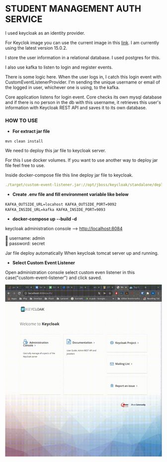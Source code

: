 # STUDENT MANAGEMENT AUTH SERVICE

I used keycloak as an identity provider.

For Keyclok image  you can use the current image in this [link](https://hub.docker.com/r/jboss/keycloak/****). I am currently using the latest version 15.0.2.

I store the user information in a relational database.
I used postgres for this.

I also use kafka to listen to login and register events.

There is some logic here. When the user logs in, I catch this login event with CustomEventListenerProvider. I'm sending the unique username or email of the logged in user, whichever one is using, to the kafka.

Core application listens for login event. Core checks its own mysql database and if there is no person in the db with this username, it retrieves this user's information with Keycloak REST API and saves it to its own database.

### HOW TO USE

- **For extract jar file**

`mvn clean install`

We need to deploy this jar file to keycloak server.

For this I use docker volumes. If you want to use another way to deploy jar file feel free to use.

Inside docker-compose file this line deploy jar file to keycloak.

```yaml
./target/custom-event-listener.jar://opt/jboss/keycloak/standalone/deployments/custom-event-listener.jar 
```

- **Create .env file and fill environment variable like below**

`KAFKA_OUTSIDE_URL=locahost
KAFKA_OUTSIDE_PORT=9092
KAFKA_INSIDE_URL=kafka
KAFKA_INSIDE_PORT=9093`

- **docker-compose up --build -d**

keycloak administration console --> [http://localhost:8084](http://localhoist:8084/)

<aside>
📌 username: admin

</aside>

<aside>
📌 password: secret

</aside>

Jar file deploy automatically When  keycloak tomcat server up and running.

- **Select Custom Event Listener**

Open administration console select custom even listener in this case("custom-event-listener") and click saved.

![home](screenshots/admin-console.gif?raw=true "Home")

